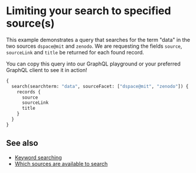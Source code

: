 # Limiting your search to specified source(s)

This example demonstrates a query that searches for the term "data" in the two sources `dspace@mit` and `zenodo`. We are
requesting the fields `source`, `sourceLink` and `title` be returned for each found record.

You can copy this query into our GraphQL playground or your preferred GraphQL client to see it in action!

```graphql
{
  search(searchterm: "data", sourceFacet: ["dspace@mit", "zenodo"]) {
    records {
      source
      sourceLink
      title
    }
  }
}
```

## See also

- [Keyword searching](keyword-searching)
- [Which sources are available to search](../reference/which-sources-are-available-to-search)
